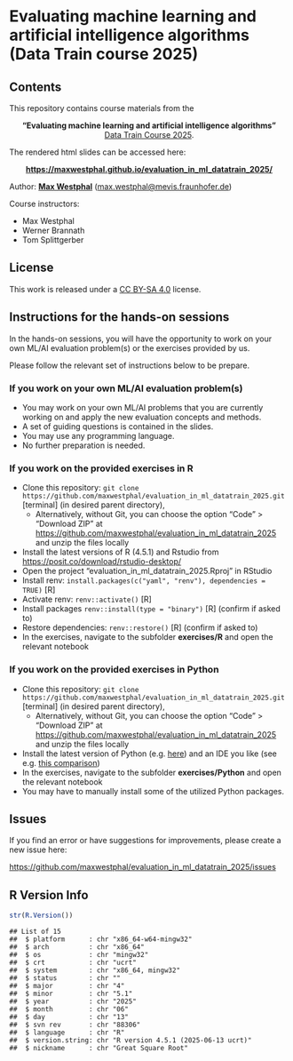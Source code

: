 
# Evaluating machine learning and artificial intelligence algorithms (Data Train course 2025)

<!-- badges: start -->

<!-- badges: end -->

## Contents

This repository contains course materials from the

<center>

**“Evaluating machine learning and artificial intelligence algorithms”**
</br> [Data Train Course
2025](https://www.bremen-research.de/data-train/courses/course-details?event_id=116).

</center>

The rendered html slides can be accessed here:

<center>

**<https://maxwestphal.github.io/evaluation_in_ml_datatrain_2025/>**

</center>

Author: [**Max Westphal**](https://www.linkedin.com/in/maxwestphal/)
(<max.westphal@mevis.fraunhofer.de>)

Course instructors:

- Max Westphal
- Werner Brannath
- Tom Splittgerber

## License

This work is released under a [CC BY-SA
4.0](https://creativecommons.org/licenses/by-sa/4.0/) license.

## Instructions for the hands-on sessions

In the hands-on sessions, you will have the opportunity to work on your
own ML/AI evaluation problem(s) or the exercises provided by us.

Please follow the relevant set of instructions below to be prepare.

### If you work on your own ML/AI evaluation problem(s)

- You may work on your own ML/AI problems that you are currently working
  on and apply the new evaluation concepts and methods.
- A set of guiding questions is contained in the slides.
- You may use any programming language.
- No further preparation is needed.

### If you work on the provided exercises in R

- Clone this repository:
  `git clone https://github.com/maxwestphal/evaluation_in_ml_datatrain_2025.git`
  \[terminal\] (in desired parent directory),
  - Alternatively, without Git, you can choose the option “Code” \>
    “Download ZIP” at
    <https://github.com/maxwestphal/evaluation_in_ml_datatrain_2025> and
    unzip the files locally
- Install the latest versions of R (4.5.1) and Rstudio from
  <https://posit.co/download/rstudio-desktop/>
- Open the project “evaluation_in_ml_datatrain_2025.Rproj” in RStudio
- Install renv:
  `install.packages(c("yaml", "renv"), dependencies = TRUE)` \[R\]
- Activate renv: `renv::activate()` \[R\]
- Install packages `renv::install(type = "binary")` \[R\] (confirm if
  asked to)
- Restore dependencies: `renv::restore()` \[R\] (confirm if asked to)
- In the exercises, navigate to the subfolder **exercises/R** and open
  the relevant notebook

### If you work on the provided exercises in Python

- Clone this repository:
  `git clone https://github.com/maxwestphal/evaluation_in_ml_datatrain_2025.git`
  \[terminal\] (in desired parent directory),
  - Alternatively, without Git, you can choose the option “Code” \>
    “Download ZIP” at
    <https://github.com/maxwestphal/evaluation_in_ml_datatrain_2025> and
    unzip the files locally
- Install the latest version of Python
  (e.g. [here](https://www.python.org/)) and an IDE you like (see
  e.g. [this comparison](https://pieces.app/blog/best-ide-for-python))
- In the exercises, navigate to the subfolder **exercises/Python** and
  open the relevant notebook
- You may have to manually install some of the utilized Python packages.

## Issues

If you find an error or have suggestions for improvements, please create
a new issue here:

<https://github.com/maxwestphal/evaluation_in_ml_datatrain_2025/issues>

## R Version Info

``` r
str(R.Version())
```

    ## List of 15
    ##  $ platform      : chr "x86_64-w64-mingw32"
    ##  $ arch          : chr "x86_64"
    ##  $ os            : chr "mingw32"
    ##  $ crt           : chr "ucrt"
    ##  $ system        : chr "x86_64, mingw32"
    ##  $ status        : chr ""
    ##  $ major         : chr "4"
    ##  $ minor         : chr "5.1"
    ##  $ year          : chr "2025"
    ##  $ month         : chr "06"
    ##  $ day           : chr "13"
    ##  $ svn rev       : chr "88306"
    ##  $ language      : chr "R"
    ##  $ version.string: chr "R version 4.5.1 (2025-06-13 ucrt)"
    ##  $ nickname      : chr "Great Square Root"
